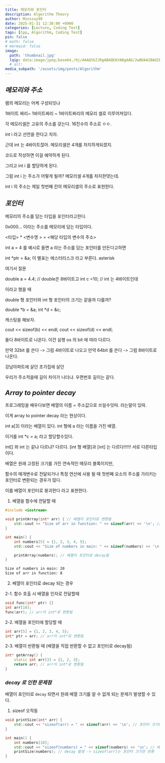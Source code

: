 ```yaml
---
title: 메모리와 포인터
description: Algorithm Theory
author: Minssuy99
date: 2025-01-31 12:30:00 +0900
categories: [Lecture, Coding Test]
tags: [Cpp, Algorithm, Coding Test]
pin: false
# math: false
# mermaid: false
image:
  path: 'thumbnail.jpg'
  lqip: data:image/jpeg;base64,/9j/4AAQSkZJRgABAQEAYABgAAD/2wBDAAIBAQIBAQICAgICAgICAwUDAwMDAwYEBAMFBwYHBwcGBwcICQsJCAgKCAcHCg0KCgsMDAwMBwkODw0MDgsMDAz/2wBDAQICAgMDAwYDAwYMCAcIDAwMDAwMDAwMDAwMDAwMDAwMDAwMDAwMDAwMDAwMDAwMDAwMDAwMDAwMDAwMDAwMDAz/wAARCAAEABQDASIAAhEBAxEB/8QAFQABAQAAAAAAAAAAAAAAAAAAAAn/xAAUEAEAAAAAAAAAAAAAAAAAAAAA/8QAFgEBAQEAAAAAAAAAAAAAAAAAAAUH/8QAFBEBAAAAAAAAAAAAAAAAAAAAAP/aAAwDAQACEQMRAD8AsAAqMvAAf//Z
  # alt:
media_subpath: '/assets/img/posts/Algorithm'
---
```


## _**메모리와 주소**_

램의 메모리는 어케 구성되잇냐

1바이트 짜리~ 1바이트짜리 ~ 1바이트짜리의 메모리 셀로 이루어져있다.

각 메모리셀은 고유의 주소를 갖는다. 16진수의 주소로 ㅇㅇ.

int i 라고 선언을 한다고 치자.

근데 int 는 4바이트잖아. 메모리셀은 4개를 차지하게되겠지.

코드로 작성하면 이걸 예약하게 된다.

그리고 int i 를 할당하게 된다.

그럼 int i 는 주소가 어떻게 될까? 메모리셀 4개를 차지한댓는데.

int i 의 주소는 제일 첫번째 칸의 메모리셀의 주소로 표현한다.



## _**포인터**_

메모리의 주소를 담는 타입을 포인터라고한다.

0x000... 이라는 주소를 메모리에 담는 타입이다.

<타입> * <변수명 > = <해당 타입의 변수의 주소>

int a = 4 를 예시로 들면 a 라는 주소를 담는 포인터를 만든다고하면

int *ptr = &a; 이 별표는 에스터리스크 라고 부른다. asterisk

여기서 질문

double a = 4.4; // double은 8바이트고
int c =10; // int 는 4바이트인데

이라고 했을 때

double 형 포인터와 int 형 포인터의 크기는 같을까 다를까?

double *b = &a;
int *d = &c;

캐스팅을 해보자.

cout << sizeof(b) << endl;
cout << sizeof(d) << endl;

둘다 8바이트로 나온다. 이건 실행 os 의 bit 에 따라 다르다.

만약 32bit 를 쓴다 -> 그럼 4바이트로 나오고
만약 64bit 를 쓴다 -> 그럼 8바이트로 나온다.

강남아파트에 살던 초가집에 살던

우리가 주소적을때 길이 차이가 나더냐. 우편번호 길이는 같다.


## _**Array to pointer decay**_

프로그래밍을 배우다보면 배열의 이름 = 주소값으로 쓰일수잇따. 라는말이 있따.

이게 array to pointer decay 라는 현상이다.

int a[3] 이라는 배열이 있다. int 형에 a 라는 이름을 가진 배열.

이거를 int *c = a; 라고 할당할수있다.

int[] 와 int 는 같냐 다르냐? 다르다. [int 형 배열]과 [int] 는 다르다!!!!!! 서로 다른타입이다.


배열은 원래 고정된 크기를 가진 연속적인 메모리 블록이지만,

함수의 매개변수로 전달되거나 특정 연산에 사용 될 때 첫번째 요소의 주소를 가리키는 포인터로 변환되는 경우가 많다.

이를 배열이 포인터로 붕괴한다 라고 표현한다.


1. 배열을 함수에 전달할 때
```cpp
#include <iostream>

void printArray(int* arr) { // 배열이 포인터로 변환됨
    std::cout << "Size of arr in function: " << sizeof(arr) << '\n'; // 포인터 크기 (4 or 8 bytes)
}

int main() {
    int numbers[5] = {1, 2, 3, 4, 5};
    std::cout << "Size of numbers in main: " << sizeof(numbers) << '\n'; // 배열 크기 (20 bytes)

    printArray(numbers); // 배열이 포인터로 decay됨
}

```

```bash
Size of numbers in main: 20
Size of arr in function: 8
```


2. 배열이 포인터로 decay 되는 경우

2-1. 함수 호출 시 배열을 인자로 전달할때

```cpp
void func(int* ptr) {}
int arr[10];
func(arr); // arr이 int*로 변환됨
```

2-2. 배열을 포인터에 할당할 때
```cpp
int arr[5] = {1, 2, 3, 4, 5};
int* ptr = arr; // arr이 int*로 변환됨
```

2-3. 배열이 반환될 때 (배열을 직접 반환할 수 없고 포인터로 decay됨)
```cpp
int* getArray() {
    static int arr[3] = {1, 2, 3};
    return arr; // arr이 int*로 변환됨
}
```


### _**decay 로 인한 문제점**_

배열이 포인터로 `decay` 되면서 원래 배열 크기를 알 수 없게 되는 문제가 발생할 수 있다.

1. sizeof 오작동
```cpp
void printSize(int* arr) {
    std::cout << "sizeof(arr) = " << sizeof(arr) << '\n'; // 포인터 크기(8) 반환됨
}

int main() {
    int numbers[10];
    std::cout << "sizeof(numbers) = " << sizeof(numbers) << '\n'; // 배열 크기(40)
    printSize(numbers); // decay 발생 -> sizeof(arr)는 포인터 크기만 반환
}
```